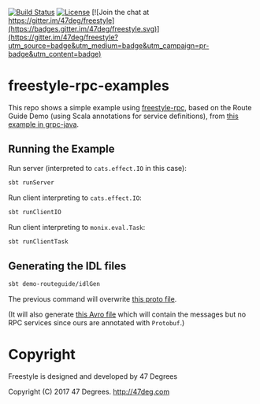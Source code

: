 
[comment]: # (Start Badges)

[![Build Status](https://travis-ci.org/frees-io/freestyle-rpc-examples.svg?branch=master)](https://travis-ci.org/frees-io/freestyle-rpc-examples) [![License](https://img.shields.io/badge/license-Apache%202-blue.svg)](https://raw.githubusercontent.com/frees-io/freestyle-rpc/master/LICENSE) [![Join the chat at https://gitter.im/47deg/freestyle](https://badges.gitter.im/47deg/freestyle.svg)](https://gitter.im/47deg/freestyle?utm_source=badge&utm_medium=badge&utm_campaign=pr-badge&utm_content=badge)

[comment]: # (End Badges)

# freestyle-rpc-examples

This repo shows a simple example using [freestyle-rpc](https://github.com/frees-io/freestyle-rpc), based on the Route Guide Demo (using Scala annotations for service definitions),
from [this example in grpc-java](https://github.com/grpc/grpc-java/tree/v1.10.x/examples/src/main/java/io/grpc/examples/routeguide).

## Running the Example

Run server (interpreted to `cats.effect.IO` in this case):

```bash
sbt runServer
```

Run client interpreting to `cats.effect.IO`:

```bash
sbt runClientIO
```

Run client interpreting to `monix.eval.Task`:

```bash
sbt runClientTask
```

## Generating the IDL files

```bash
sbt demo-routeguide/idlGen
```

The previous command will overwrite [this proto file](routeguide/src/main/resources/proto/service.proto).

(It will also generate [this Avro file](routeguide/src/main/resources/avro/service.avpr) which will contain the messages but no RPC services since ours are annotated with `Protobuf`.)

[comment]: # (Start Copyright)
# Copyright

Freestyle is designed and developed by 47 Degrees

Copyright (C) 2017 47 Degrees. <http://47deg.com>

[comment]: # (End Copyright)
